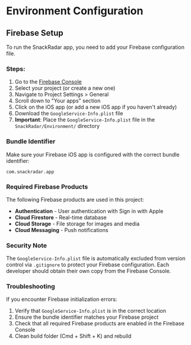 # Environment Configuration

## Firebase Setup

To run the SnackRadar app, you need to add your Firebase configuration file.

### Steps:

1. Go to the [Firebase Console](https://console.firebase.google.com/)
2. Select your project (or create a new one)
3. Navigate to Project Settings > General
4. Scroll down to "Your apps" section
5. Click on the iOS app (or add a new iOS app if you haven't already)
6. Download the `GoogleService-Info.plist` file
7. **Important**: Place the `GoogleService-Info.plist` file in the `SnackRadar/Environment/` directory

### Bundle Identifier

Make sure your Firebase iOS app is configured with the correct bundle identifier:
```
com.snackradar.app
```

### Required Firebase Products

The following Firebase products are used in this project:
- **Authentication** - User authentication with Sign in with Apple
- **Cloud Firestore** - Real-time database
- **Cloud Storage** - File storage for images and media
- **Cloud Messaging** - Push notifications

### Security Note

The `GoogleService-Info.plist` file is automatically excluded from version control via `.gitignore` to protect your Firebase configuration. Each developer should obtain their own copy from the Firebase Console.

### Troubleshooting

If you encounter Firebase initialization errors:
1. Verify that `GoogleService-Info.plist` is in the correct location
2. Ensure the bundle identifier matches your Firebase project
3. Check that all required Firebase products are enabled in the Firebase Console
4. Clean build folder (Cmd + Shift + K) and rebuild

